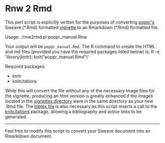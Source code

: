 Rnw 2 Rmd
==========

This perl script is explicitly written for the purposes of converting
[poppr's](https://github.com/poppr/poppr) Sweave (\*.Rmd) formatted [vignette](https://github.com/poppr/poppr/blob/master/vignettes/poppr_manual.Rnw)
to an Rmarkdown (\*.Rmd) formatted file.

Usage:
    ./rnw2rmd.pl poppr_manual.Rnw

Your output will be `poppr_manual.Rmd`. The R command to create the HTML and md
files (provided you have the required packages listed below) is:
    R -e 'library(knitr); knit("poppr_manual.Rmd")'

Required packages:
 - knitr
 - knitcitations


While this will convert the file without any of the necessary image files for
the vignette, producing an html version is greatly enhanced if the images
located in the [vignettes directory](https://github.com/poppr/poppr/tree/master/vignettes)
were in the same directory as your new .Rmd file. The [bibtex file](https://github.com/poppr/poppr/blob/master/vignettes/poppr_man.bib)
is also necessary as this script inserts a call to the [knitcitations](https://github.com/cboettig/knitcitations)
package, allowing a bibliography and active links to be generated.

***

Feel free to modify this script to convert your Sweave document into an Rmarkdown
document.
